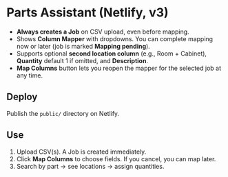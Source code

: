# Parts Assistant (Netlify, v3)

- **Always creates a Job** on CSV upload, even before mapping.
- Shows **Column Mapper** with dropdowns. You can complete mapping now or later (job is marked **Mapping pending**).
- Supports optional **second location column** (e.g., Room + Cabinet), **Quantity** default 1 if omitted, and **Description**.
- **Map Columns** button lets you reopen the mapper for the selected job at any time.

## Deploy
Publish the `public/` directory on Netlify.

## Use
1. Upload CSV(s). A Job is created immediately.
2. Click **Map Columns** to choose fields. If you cancel, you can map later.
3. Search by part → see locations → assign quantities.
